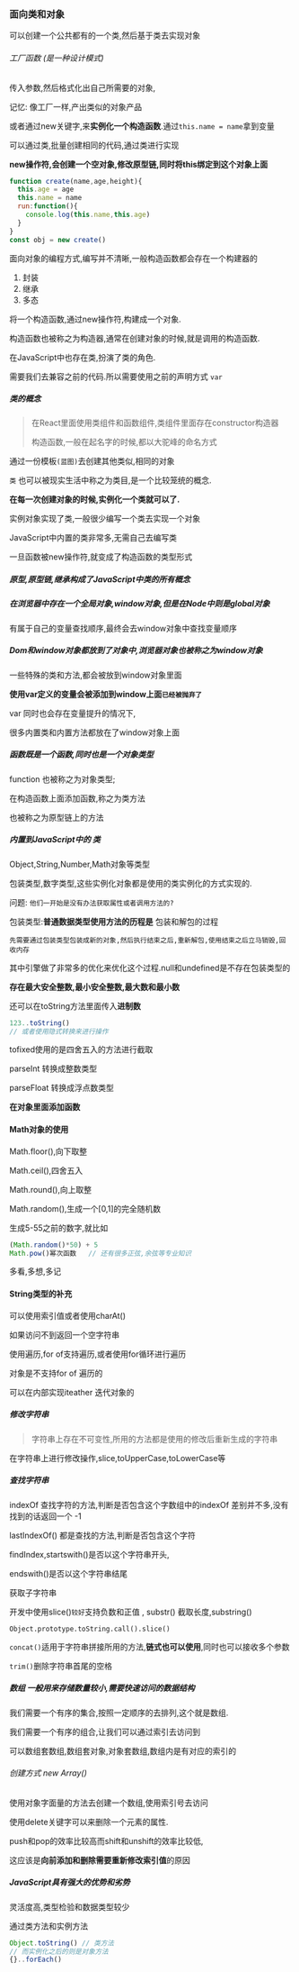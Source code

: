 ### 面向类和对象

可以创建一个公共都有的一个类,然后基于类去实现对象

###### 工厂函数   (是一种设计模式)

传入参数,然后格式化出自己所需要的对象,

记忆: 像工厂一样,产出类似的对象产品

或者通过new关键字,来**实例化一个构造函数**.通过`this.name = name`拿到变量

可以通过类,批量创建相同的代码,通过类进行实现

**new操作符,会创建一个空对象,修改原型链,同时将this绑定到这个对象上面**

````js
function create(name,age,height){
  this.age = age
  this.name = name
  run:function(){
    console.log(this.name,this.age)
  }
}
const obj = new create()
````

面向对象的编程方式,编写并不清晰,一般构造函数都会存在一个构建器的

1. 封装
2. 继承
3. 多态

将一个构造函数,通过new操作符,构建成一个对象.

构造函数也被称之为构造器,通常在创建对象的时候,就是调用的构造函数.

在JavaScript中也存在类,扮演了类的角色.

需要我们去兼容之前的代码.所以需要使用之前的声明方式 `var`

##### 类的概念

> 在React里面使用类组件和函数组件,类组件里面存在constructor构造器
>
> 构造函数,一般在起名字的时候,都以大驼峰的命名方式

通过一份模板`(蓝图)`去创建其他类似,相同的对象

`类` 也可以被现实生活中称之为类目,是一个比较笼统的概念.

**在每一次创建对象的时候,实例化一个类就可以了.**

实例对象实现了类,一般很少编写一个类去实现一个对象

JavaScript中内置的类非常多,无需自己去编写类

一旦函数被new操作符,就变成了构造函数的类型形式

##### 原型,原型链,继承构成了JavaScript中类的所有概念

##### 在浏览器中存在一个全局对象,window对象,但是在Node中则是global对象

有属于自己的变量查找顺序,最终会去window对象中查找变量顺序

##### Dom和window对象都放到了对象中,浏览器对象也被称之为window对象

一些特殊的类和方法,都会被放到window对象里面

**使用var定义的变量会被添加到window上面`已经被抛弃了`**

var 同时也会存在变量提升的情况下,

很多内置类和内置方法都放在了window对象上面

##### **函数既是一个函数,同时也是一个对象类型**

function 也被称之为对象类型;

在构造函数上面添加函数,称之为类方法

也被称之为原型链上的方法

##### 内置到JavaScript中的 类 

Object,String,Number,Math对象等类型

包装类型,数字类型,这些实例化对象都是使用的类实例化的方式实现的.

问题: `他们一开始是没有办法获取属性或者调用方法的?`

包装类型:**普通数据类型使用方法的历程是** 包装和解包的过程

`先需要通过包装类型包装成新的对象,然后执行结束之后,重新解包,使用结束之后立马销毁,回收内存`

其中引擎做了非常多的优化来优化这个过程.null和undefined是不存在包装类型的

**存在最大安全整数,最小安全整数,最大数和最小数**  

还可以在toString方法里面传入**进制数**

```js
123..toString()
// 或者使用隐式转换来进行操作
```

tofixed使用的是四舍五入的方法进行截取

parseInt 转换成整数类型

parseFloat 转换成浮点数类型

**在对象里面添加函数**

#### Math对象的使用

Math.floor(),向下取整

Math.ceil(),四舍五入

Math.round(),向上取整

Math.random(),生成一个[0,1]的完全随机数

生成5-55之前的数字,就比如

```js
(Math.random()*50) + 5
Math.pow()幂次函数   // 还有很多正弦,余弦等专业知识
```

多看,多想,多记

#### String类型的补充

可以使用索引值或者使用charAt()

如果访问不到返回一个空字符串

使用遍历,for of支持遍历,或者使用for循环进行遍历

对象是不支持for of 遍历的

可以在内部实现iteather 迭代对象的

##### 修改字符串 

> 字符串上存在不可变性,所用的方法都是使用的修改后重新生成的字符串

在字符串上进行修改操作,slice,toUpperCase,toLowerCase等

##### 查找字符串

indexOf 查找字符的方法,判断是否包含这个字数组中的indexOf 差别并不多,没有找到的话返回一个 -1 

lastIndexOf() 都是查找的方法,判断是否包含这个字符 

findIndex,startswith()是否以这个字符串开头, 

endswith()是否以这个字符串结尾

获取子字符串

开发中使用slice()`较好`支持负数和正值 , substr() 截取长度,substring()

`Object.prototype.toString.call().slice()`

`concat()`适用于字符串拼接所用的方法,**链式也可以使用**,同时也可以接收多个参数

`trim()`删除字符串首尾的空格

##### 数组    一般用来存储数量较小,需要快速访问的数据结构

我们需要一个有序的集合,按照一定顺序的去排列,这个就是数组.

我们需要一个有序的组合,让我们可以通过索引去访问到

可以数组套数组,数组套对象,对象套数组,数组内是有对应的索引的

###### 创建方式  new Array() 

使用对象字面量的方法去创建一个数组,使用索引号去访问

使用delete关键字可以来删除一个元素的属性.

push和pop的效率比较高而shift和unshift的效率比较低,

这应该是**向前添加和删除需要重新修改索引值**的原因

##### JavaScript具有强大的优势和劣势

灵活度高,类型检验和数据类型较少

通过类方法和实例方法

```js
Object.toString() // 类方法
// 而实例化之后的则是对象方法
{}..forEach()
```